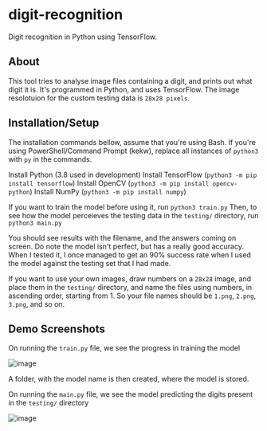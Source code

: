 # digit-recognition
Digit recognition in Python using TensorFlow.

## About
This tool tries to analyse image files containing a digit, and prints out what digit it is.
It's programmed in Python, and uses TensorFlow.
The image resolotuion for the custom testing data is `28x28 pixels`.

## Installation/Setup
The installation commands bellow, assume that you're using Bash. If you're using PowerShell/Command Prompt (kekw), replace all instances of `python3` with `py` in the commands.

Install Python (3.8 used in development)
Install TensorFlow (`python3 -m pip install tensorflow`)
Install OpenCV (`python3 -m pip install opencv-python`)
Install NumPy (`python3 -m pip install numpy`)

If you want to train the model before using it, run `python3 train.py`
Then, to see how the model perceieves the testing data in the `testing/` directory, run `python3 main.py`

You should see results with the filename, and the answers coming on screen.
Do note the model isn't perfect, but has a really good accuracy. When I tested it, I once managed to get an 90% success rate when I used the model 
against the testing set that I had made.

If you want to use your own images, draw numbers on a `28x28` image, and place them in the `testing/` directory, and name the files using numbers, in ascending order,
starting from 1. So your file names should be `1.png`, `2.png`, `3.png`,  and so on.

## Demo Screenshots
On running the `train.py` file, we see the progress in training the model

![image](https://user-images.githubusercontent.com/97091148/213222797-04218e1e-f5d5-4f49-80e2-5b3d0f1d7019.png)

A folder, with the model name is then created, where the model is stored.

On running the `main.py` file, we see the model predicting the digits present in the `testing/` directory

![image](https://user-images.githubusercontent.com/97091148/213223758-3f88095e-146e-4da3-ad2b-567ec06ad35e.png)
